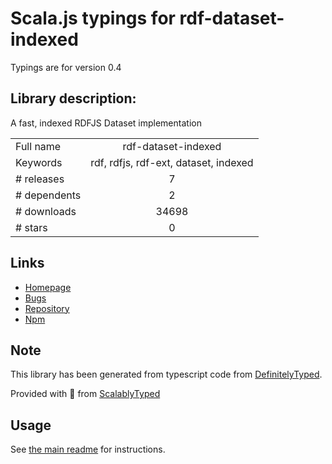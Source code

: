 
# Scala.js typings for rdf-dataset-indexed

Typings are for version 0.4

## Library description:
A fast, indexed RDFJS Dataset implementation

|                    |                 |
| ------------------ | :-------------: |
| Full name          | rdf-dataset-indexed |
| Keywords           | rdf, rdfjs, rdf-ext, dataset, indexed |
| # releases         | 7 |
| # dependents       | 2 |
| # downloads        | 34698 |
| # stars            | 0 |

## Links
- [Homepage](https://github.com/rdf-ext/rdf-dataset-indexed#readme)
- [Bugs](https://github.com/rdf-ext/rdf-dataset-indexed/issues)
- [Repository](https://github.com/rdf-ext/rdf-dataset-indexed)
- [Npm](https://www.npmjs.com/package/rdf-dataset-indexed)
    


## Note
This library has been generated from typescript code from [DefinitelyTyped](https://definitelytyped.org).

Provided with :purple_heart: from [ScalablyTyped](https://github.com/oyvindberg/ScalablyTyped)

## Usage
See [the main readme](../../readme.md) for instructions.


